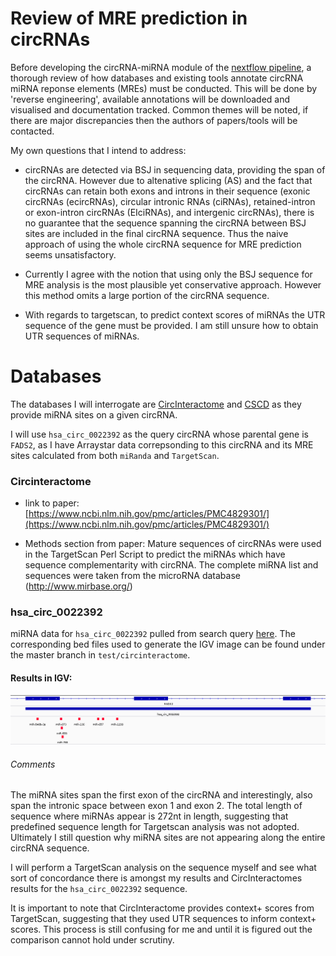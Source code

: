 # Review of MRE prediction in circRNAs
Before developing the circRNA-miRNA module of the [nextflow pipeline](https://github.com/BarryDigby/circrna), a thorough review of how databases and existing tools annotate circRNA miRNA reponse elements (MREs) must be conducted. This will be done by 'reverse engineering', available annotations will be downloaded and visualised and documentation tracked. Common themes will be noted, if there are major discrepancies then the authors of papers/tools will be contacted. 

My own questions that I intend to address:
* circRNAs are detected via BSJ in sequencing data, providing the span of the circRNA. However due to altenative splicing (AS) and the fact that circRNAs can retain both exons and introns in their sequence (exonic circRNAs (ecircRNAs), circular intronic RNAs (ciRNAs), retained-intron or exon-intron circRNAs (EIciRNAs), and intergenic circRNAs), there is no guarantee that the sequence spanning the circRNA between BSJ sites are included in the final circRNA sequence. Thus the naive approach of using the whole circRNA sequence for MRE prediction seems unsatisfactory. 

* Currently I agree with the notion that using only the BSJ sequence for MRE analysis is the most plausible yet conservative approach. However this method omits a large portion of the circRNA sequence. 

* With regards to targetscan, to predict context scores of miRNAs the UTR sequence of the gene must be provided. I am still unsure how to obtain UTR sequences of miRNAs. 

# Databases
The databases I will interrogate are [CircInteractome](https://circinteractome.nia.nih.gov/) and [CSCD](https://gb.whu.edu.cn/CSCD/) as they provide miRNA sites on a given circRNA. 

I will use `hsa_circ_0022392` as the query circRNA whose parental gene is `FADS2`, as I have Arraystar data correpsonding to this circRNA and its MRE sites calculated from both `miRanda` and `TargetScan`. 

### Circinteractome
* link to paper: [https://www.ncbi.nlm.nih.gov/pmc/articles/PMC4829301/](https://www.ncbi.nlm.nih.gov/pmc/articles/PMC4829301/)

* Methods section from paper: Mature sequences of circRNAs were used in the TargetScan Perl Script to predict the miRNAs which have sequence complementarity with circRNA. The complete miRNA list and sequences were taken from the microRNA database (http://www.mirbase.org/)


### hsa_circ_0022392
miRNA data for `hsa_circ_0022392` pulled from search query [here](https://circinteractome.nia.nih.gov/api/v2/mirnasearch?circular_rna_query=hsa_circ_0022392&mirna_query=&submit=miRNA+Target+Search). The corresponding bed files used to generate the IGV image can be found under the master branch in `test/circinteractome`. 

#### Results in IGV:
![](https://github.com/BarryDigby/MRE/blob/main/test/circinteractome/circinteractome_hsa_circ_0022392.png)

###### Comments
The miRNA sites span the first exon of the circRNA and interestingly, also span the intronic space between exon 1 and exon 2. The total length of sequence where miRNAs appear is 272nt in length, suggesting that predefined sequence length for Targetscan analysis was not adopted. Ultimately I still question why miRNA sites are not appearing along the entire circRNA sequence. 

I will perform a TargetScan analysis on the sequence myself and see what sort of concordance there is amongst my results and CircInteractomes results for the `hsa_circ_0022392` sequence. 

It is important to note that CircInteractome provides context+ scores from TargetScan, suggesting that they used UTR sequences to inform context+ scores. This process is still confusing for me and until it is figured out the comparison cannot hold under scrutiny. 
